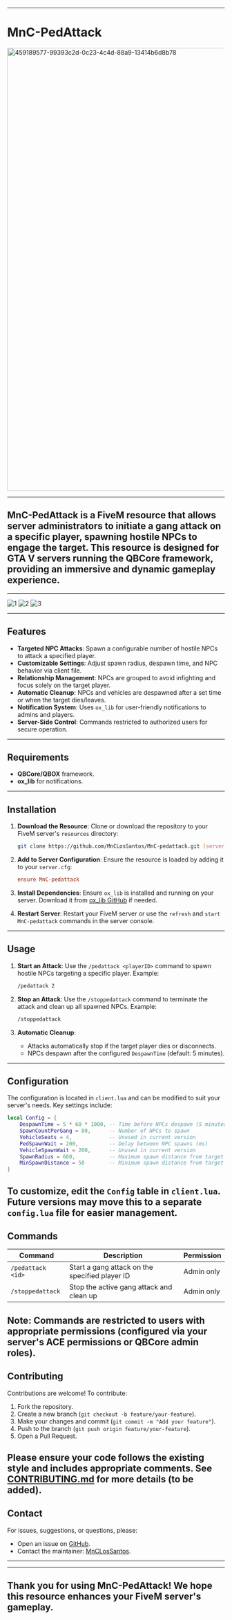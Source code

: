 ---------------------------------------------------------------------------------------------------------------------

#                                                  MnC-PedAttack



<img width="1024" height="1024" alt="459189577-99393c2d-0c23-4c4d-88a9-13414b6d8b78" src="https://github.com/user-attachments/assets/c68a11ab-35c2-49c2-b9fc-57fe48368dfb" />

---------------------------------------------------------------------------------------------------------------------

## **MnC-PedAttack** is a FiveM resource that allows server administrators to initiate a gang attack on a specific player, spawning hostile NPCs to engage the target. This resource is designed for GTA V servers running the QBCore framework, providing an immersive and dynamic gameplay experience.

---------------------------------------------------------------------------------------------------------------------


![1](https://github.com/user-attachments/assets/301b2406-b815-45dd-a281-b6a857aa6ef8)
![2](https://github.com/user-attachments/assets/428070d9-134b-44f1-b5db-391d0b176c5a)
![3](https://github.com/user-attachments/assets/0d6072c1-84eb-444e-a353-716e3faa38ba)


---------------------------------------------------------------------------------------------------------------------
## Features
- **Targeted NPC Attacks**: Spawn a configurable number of hostile NPCs to attack a specified player.
- **Customizable Settings**: Adjust spawn radius, despawn time, and NPC behavior via client file.
- **Relationship Management**: NPCs are grouped to avoid infighting and focus solely on the target player.
- **Automatic Cleanup**: NPCs and vehicles are despawned after a set time or when the target dies/leaves.
- **Notification System**: Uses `ox_lib` for user-friendly notifications to admins and players.
- **Server-Side Control**: Commands restricted to authorized users for secure operation.
---------------------------------------------------------------------------------------------------------------------
## Requirements
- **QBCore/QBOX** framework.
- **ox_lib** for notifications.
---------------------------------------------------------------------------------------------------------------------
## Installation

1. **Download the Resource**:
   Clone or download the repository to your FiveM server's `resources` directory:
   ```bash
   git clone https://github.com/MnCLosSantos/MnC-pedattack.git [server-data]/resources/[custom]/MnC-pedattack
   ```

2. **Add to Server Configuration**:
   Ensure the resource is loaded by adding it to your `server.cfg`:
   ```cfg
   ensure MnC-pedattack
   ```

3. **Install Dependencies**:
   Ensure `ox_lib` is installed and running on your server. Download it from [ox_lib GitHub](https://github.com/overextended/ox_lib) if needed.

4. **Restart Server**:
   Restart your FiveM server or use the `refresh` and `start MnC-pedattack` commands in the server console.
---------------------------------------------------------------------------------------------------------------------
## Usage

1. **Start an Attack**:
   Use the `/pedattack <playerID>` command to spawn hostile NPCs targeting a specific player.
   Example:
   ```bash
   /pedattack 2
   ```

2. **Stop an Attack**:
   Use the `/stoppedattack` command to terminate the attack and clean up all spawned NPCs.
   Example:
   ```bash
   /stoppedattack
   ```

3. **Automatic Cleanup**:
   - Attacks automatically stop if the target player dies or disconnects.
   - NPCs despawn after the configured `DespawnTime` (default: 5 minutes).
---------------------------------------------------------------------------------------------------------------------
## Configuration

The configuration is located in `client.lua` and can be modified to suit your server's needs. Key settings include:

```lua
local Config = {
    DespawnTime = 5 * 60 * 1000, -- Time before NPCs despawn (5 minutes)
    SpawnCountPerGang = 80,      -- Number of NPCs to spawn
    VehicleSeats = 4,            -- Unused in current version
    PedSpawnWait = 200,          -- Delay between NPC spawns (ms)
    VehicleSpawnWait = 200,      -- Unused in current version
    SpawnRadius = 660,           -- Maximum spawn distance from target
    MinSpawnDistance = 50        -- Minimum spawn distance from target
}
```

To customize, edit the `Config` table in `client.lua`. Future versions may move this to a separate `config.lua` file for easier management.
---------------------------------------------------------------------------------------------------------------------
## Commands

| Command          | Description                              | Permission   |
|------------------|------------------------------------------|--------------|
| `/pedattack <id>`| Start a gang attack on the specified player ID | Admin only   |
| `/stoppedattack` | Stop the active gang attack and clean up | Admin only   |

**Note**: Commands are restricted to users with appropriate permissions (configured via your server's ACE permissions or QBCore admin roles).
---------------------------------------------------------------------------------------------------------------------
## Contributing

Contributions are welcome! To contribute:

1. Fork the repository.
2. Create a new branch (`git checkout -b feature/your-feature`).
3. Make your changes and commit (`git commit -m "Add your feature"`).
4. Push to the branch (`git push origin feature/your-feature`).
5. Open a Pull Request.

Please ensure your code follows the existing style and includes appropriate comments. See [CONTRIBUTING.md](CONTRIBUTING.md) for more details (to be added).
---------------------------------------------------------------------------------------------------------------------
## Contact

For issues, suggestions, or questions, please:
- Open an issue on [GitHub](https://github.com/MnCLosSantos/MnC-pedattack/issues).
- Contact the maintainer: [MnCLosSantos](https://github.com/MnCLosSantos).

---
---------------------------------------------------------------------------------------------------------------------
Thank you for using **MnC-PedAttack**! We hope this resource enhances your FiveM server's gameplay.
---------------------------------------------------------------------------------------------------------------------
